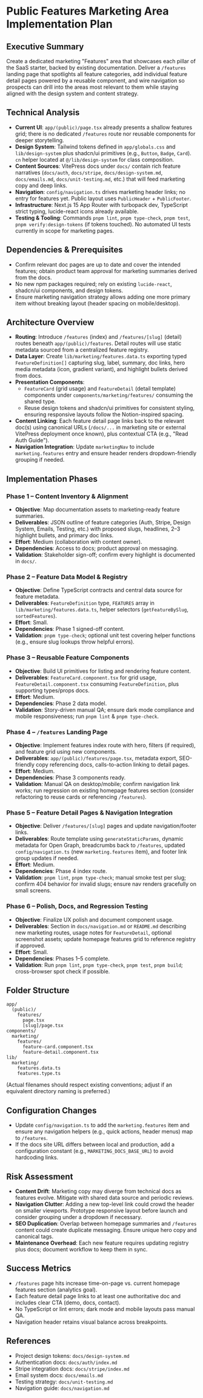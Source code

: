 # Public Features Marketing Area Implementation Plan

## Executive Summary

Create a dedicated marketing "Features" area that showcases each pillar of the SaaS starter, backed by existing documentation. Deliver a `/features` landing page that spotlights all feature categories, add individual feature detail pages powered by a reusable component, and wire navigation so prospects can drill into the areas most relevant to them while staying aligned with the design system and content strategy.

## Technical Analysis

- **Current UI**: `app/(public)/page.tsx` already presents a shallow features grid; there is no dedicated `/features` route nor reusable components for deeper storytelling.
- **Design System**: Tailwind tokens defined in `app/globals.css` and `lib/design-system` plus shadcn/ui primitives (e.g., `Button`, `Badge`, `Card`). `cn` helper located at `@/lib/design-system` for class composition.
- **Content Sources**: VitePress docs under `docs/` contain rich feature narratives (`docs/auth`, `docs/stripe`, `docs/design-system.md`, `docs/emails.md`, `docs/unit-testing.md`, etc.) that will feed marketing copy and deep links.
- **Navigation**: `config/navigation.ts` drives marketing header links; no entry for features yet. Public layout uses `PublicHeader` + `PublicFooter`.
- **Infrastructure**: Next.js 15 App Router with turbopack dev, TypeScript strict typing, lucide-react icons already available.
- **Testing & Tooling**: Commands `pnpm lint`, `pnpm type-check`, `pnpm test`, `pnpm verify:design-tokens` (if tokens touched). No automated UI tests currently in scope for marketing pages.

## Dependencies & Prerequisites

- Confirm relevant doc pages are up to date and cover the intended features; obtain product team approval for marketing summaries derived from the docs.
- No new npm packages required; rely on existing `lucide-react`, shadcn/ui components, and design tokens.
- Ensure marketing navigation strategy allows adding one more primary item without breaking layout (header spacing on mobile/desktop).

## Architecture Overview

- **Routing**: Introduce `/features` (index) and `/features/[slug]` (detail) routes beneath `app/(public)/features`. Detail routes will use static metadata sourced from a centralized feature registry.
- **Data Layer**: Create `lib/marketing/features.data.ts` exporting typed `FeatureDefinition[]` capturing slug, label, summary, doc links, hero media metadata (icon, gradient variant), and highlight bullets derived from docs.
- **Presentation Components**:
  - `FeatureCard` (grid usage) and `FeatureDetail` (detail template) components under `components/marketing/features/` consuming the shared type.
  - Reuse design tokens and shadcn/ui primitives for consistent styling, ensuring responsive layouts follow the Notion-inspired spacing.
- **Content Linking**: Each feature detail page links back to the relevant doc(s) using canonical URLs (`/docs/...` in marketing site or external VitePress deployment once known), plus contextual CTA (e.g., "Read Auth Guide").
- **Navigation Integration**: Update `marketingNav` to include `marketing.features` entry and ensure header renders dropdown-friendly grouping if needed.

## Implementation Phases

### Phase 1 – Content Inventory & Alignment

- **Objective**: Map documentation assets to marketing-ready feature summaries.
- **Deliverables**: JSON outline of feature categories (Auth, Stripe, Design System, Emails, Testing, etc.) with proposed slugs, headlines, 2–3 highlight bullets, and primary doc links.
- **Effort**: Medium (collaboration with content owner).
- **Dependencies**: Access to docs; product approval on messaging.
- **Validation**: Stakeholder sign-off; confirm every highlight is documented in `docs/`.

### Phase 2 – Feature Data Model & Registry

- **Objective**: Define TypeScript contracts and central data source for feature metadata.
- **Deliverables**: `FeatureDefinition` type, `FEATURES` array in `lib/marketing/features.data.ts`, helper selectors (`getFeatureBySlug`, `sortedFeatures`).
- **Effort**: Small.
- **Dependencies**: Phase 1 signed-off content.
- **Validation**: `pnpm type-check`; optional unit test covering helper functions (e.g., ensure slug lookups throw helpful errors).

### Phase 3 – Reusable Feature Components

- **Objective**: Build UI primitives for listing and rendering feature content.
- **Deliverables**: `FeatureCard.component.tsx` for grid usage, `FeatureDetail.component.tsx` consuming `FeatureDefinition`, plus supporting types/props docs.
- **Effort**: Medium.
- **Dependencies**: Phase 2 data model.
- **Validation**: Story-driven manual QA; ensure dark mode compliance and mobile responsiveness; run `pnpm lint` & `pnpm type-check`.

### Phase 4 – `/features` Landing Page

- **Objective**: Implement features index route with hero, filters (if required), and feature grid using new components.
- **Deliverables**: `app/(public)/features/page.tsx`, metadata export, SEO-friendly copy referencing docs, calls-to-action linking to detail pages.
- **Effort**: Medium.
- **Dependencies**: Phase 3 components ready.
- **Validation**: Manual QA on desktop/mobile; confirm navigation link works; run regression on existing homepage features section (consider refactoring to reuse cards or referencing `/features`).

### Phase 5 – Feature Detail Pages & Navigation Integration

- **Objective**: Deliver `/features/[slug]` pages and update navigation/footer links.
- **Deliverables**: Route template using `generateStaticParams`, dynamic metadata for Open Graph, breadcrumbs back to `/features`, updated `config/navigation.ts` (new `marketing.features` item), and footer link group updates if needed.
- **Effort**: Medium.
- **Dependencies**: Phase 4 index route.
- **Validation**: `pnpm lint`, `pnpm type-check`; manual smoke test per slug; confirm 404 behavior for invalid slugs; ensure nav renders gracefully on small screens.

### Phase 6 – Polish, Docs, and Regression Testing

- **Objective**: Finalize UX polish and document component usage.
- **Deliverables**: Section in `docs/navigation.md` or `README.md` describing new marketing routes, usage notes for `FeatureDetail`, optional screenshot assets; update homepage features grid to reference registry if approved.
- **Effort**: Small.
- **Dependencies**: Phases 1–5 complete.
- **Validation**: Run `pnpm lint`, `pnpm type-check`, `pnpm test`, `pnpm build`; cross-browser spot check if possible.

## Folder Structure

```
app/
  (public)/
    features/
      page.tsx
      [slug]/page.tsx
components/
  marketing/
    features/
      feature-card.component.tsx
      feature-detail.component.tsx
lib/
  marketing/
    features.data.ts
    features.type.ts
```

(Actual filenames should respect existing conventions; adjust if an equivalent directory naming is preferred.)

## Configuration Changes

- Update `config/navigation.ts` to add the `marketing.features` item and ensure any navigation helpers (e.g., quick actions, header menus) map to `/features`.
- If the docs site URL differs between local and production, add a configuration constant (e.g., `MARKETING_DOCS_BASE_URL`) to avoid hardcoding links.

## Risk Assessment

- **Content Drift**: Marketing copy may diverge from technical docs as features evolve. Mitigate with shared data source and periodic reviews.
- **Navigation Clutter**: Adding a new top-level link could crowd the header on smaller viewports. Prototype responsive layout before launch and consider grouping under a dropdown if necessary.
- **SEO Duplication**: Overlap between homepage summaries and `/features` content could create duplicate messaging. Ensure unique hero copy and canonical tags.
- **Maintenance Overhead**: Each new feature requires updating registry plus docs; document workflow to keep them in sync.

## Success Metrics

- `/features` page hits increase time-on-page vs. current homepage features section (analytics goal).
- Each feature detail page links to at least one authoritative doc and includes clear CTA (demo, docs, contact).
- No TypeScript or lint errors; dark mode and mobile layouts pass manual QA.
- Navigation header retains visual balance across breakpoints.

## References

- Project design tokens: `docs/design-system.md`
- Authentication docs: `docs/auth/index.md`
- Stripe integration docs: `docs/stripe/index.md`
- Email system docs: `docs/emails.md`
- Testing strategy: `docs/unit-testing.md`
- Navigation guide: `docs/navigation.md`
